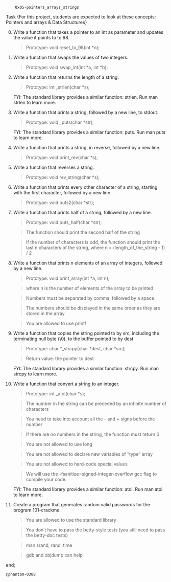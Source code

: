 		0x05-pointers_arrays_strings

Task {For this project, students are expected to look at these concepts: Pointers and arrays & Data Structures}

0. Write a function that takes a pointer to an int as parameter and updates the value it points to to 98.
	>Prototype: void reset_to_98(int *n);

1. Write a function that swaps the values of two integers.
	>Prototype: void swap_int(int *a, int *b);

2. Write a function that returns the length of a string.
	>Prototype: int _strlen(char *s);

     FYI: The standard library provides a similar function: strlen. Run man strlen to learn more.

3. Write a function that prints a string, followed by a new line, to stdout.
	>Prototype: void _puts(char *str);

     FYI: The standard library provides a similar function: puts. Run man puts to learn more.

4. Write a function that prints a string, in reverse, followed by a new line.
	>Prototype: void print_rev(char *s);

5. Write a function that reverses a string.
	>Prototype: void rev_string(char *s);

6. Write a function that prints every other character of a string, starting with the first character, followed by a new line.
	>Prototype: void puts2(char *str);

7. Write a function that prints half of a string, followed by a new line.
	>Prototype: void puts_half(char *str);

	>The function should print the second half of the string

	>If the number of characters is odd, the function should print the last n characters of the string, where n = (length_of_the_string - 1) / 2

8. Write a function that prints n elements of an array of integers, followed by a new line.
	>Prototype: void print_array(int *a, int n);

	>where n is the number of elements of the array to be printed

	>Numbers must be separated by comma, followed by a space

	>The numbers should be displayed in the same order as they are stored in the array

	>You are allowed to use printf

9. Write a function that copies the string pointed to by src, including the terminating null byte (\0), to the buffer pointed to by dest
	>Prototype: char *_strcpy(char *dest, char *src);

	>Return value: the pointer to dest

     FYI: The standard library provides a similar function: strcpy. Run man strcpy to learn more.

10. Write a function that convert a string to an integer.
	>Prototype: int _atoi(char *s);

	>The number in the string can be preceded by an infinite number of characters

	>You need to take into account all the - and + signs before the number

	>If there are no numbers in the string, the function must return 0

	>You are not allowed to use long

	>You are not allowed to declare new variables of “type” array

	>You are not allowed to hard-code special values

	>We will use the -fsanitize=signed-integer-overflow gcc flag to compile your code.

     FYI: The standard library provides a similar function: atoi. Run man atoi to learn more.

11. Create a program that generates random valid passwords for the program 101-crackme.
	>You are allowed to use the standard library

	>You don’t have to pass the betty-style tests (you still need to pass the betty-doc tests)

	>man srand, rand, time

	>gdb and objdump can help

end;

	@phantom-0308
